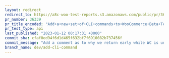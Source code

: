 ```yaml
---
layout: redirect
redirect_to: https://a8c-woo-test-reports.s3.amazonaws.com/public/pr/36339/api/index.html
pr_number: 36339
pr_title_encoded: "Add+a+new+set+of+CLI+commands+to+WooCommerce+Beta+Tester"
pr_test_type: api
last_published: "2023-01-12 00:17:31 +0000"
commit_sha: cfaf0ed94f6d1d465f632bf7f6910082b737456f
commit_message: "Add a comment as to why we return early while WC is unavailable."
branch_name: dev/add-cli-command
---
```

